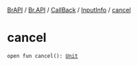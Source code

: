 [BrAPI](../../../index.md) / [Br.API](../../index.md) / [CallBack](../index.md) / [InputInfo](index.md) / [cancel](./cancel.md)

# cancel

`open fun cancel(): `[`Unit`](https://kotlinlang.org/api/latest/jvm/stdlib/kotlin/-unit/index.html)